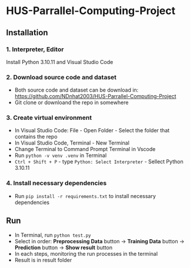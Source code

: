 # HUS-Parrallel-Computing-Project
## Installation
### 1. Interpreter, Editor
   
Install Python 3.10.11 and Visual Studio Code
### 2. Download source code and dataset
- Both source code and dataset can be download in: https://github.com/NDnhat2003/HUS-Parrallel-Computing-Project
- Git clone or downloand the repo in somewhere
### 3. Create virtual environment
- In Visual Studio Code: File - Open Folder - Select the folder that contains the repo
- In Visual Studio Code, Terminal - New Terminal
- Change Terminal to Command Prompt Terminal in Vscode
- Run `python -v venv .venv` in Terminal
- `Ctrl + Shift + P` - type `Python: Select Interpreter` - Sellect Python 3.10.11
### 4. Install necessary dependencies
- Run `pip install -r requirements.txt` to install necessary dependencies
## Run
- In Terminal, run `python test.py`
- Select in order:  **Preprocessing Data** button -> **Training Data** button -> **Prediction** button -> **Show result** button
- In each steps, monitoring the run processes in the terminal 
- Result is in result folder 
